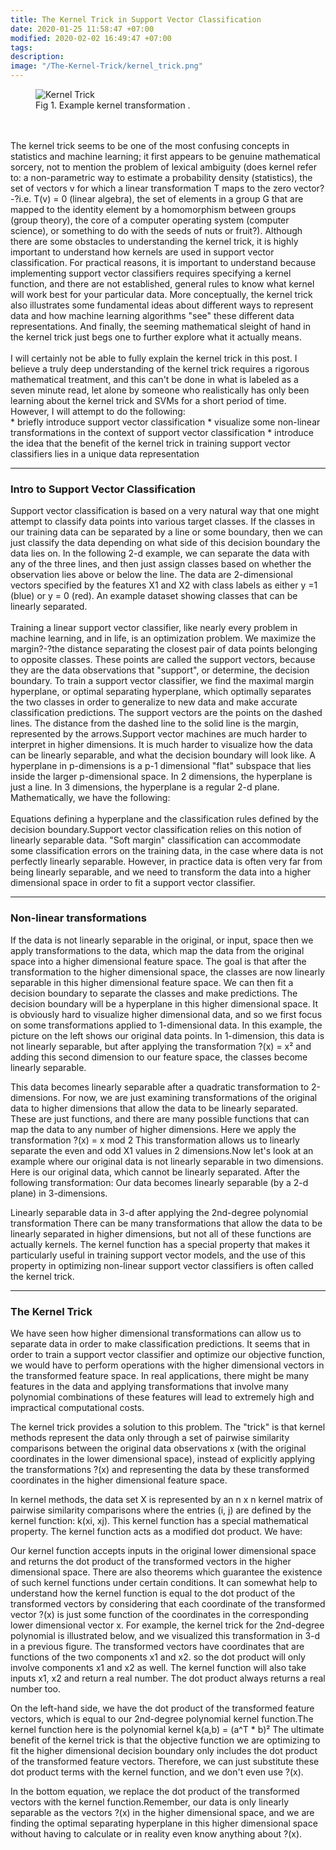 ```yaml
---
title: The Kernel Trick in Support Vector Classification
date: 2020-01-25 11:58:47 +07:00
modified: 2020-02-02 16:49:47 +07:00 
tags: 
description: 
image: "/The-Kernel-Trick/kernel_trick.png"
---
```


<figure>
<img src="/The-Kernel-Trick/kernel_trick.png" alt="Kernel Trick">
<figcaption>Fig 1. Example kernel transformation .</figcaption>
</figure>

<br>
<br>
The kernel trick seems to be one of the most confusing concepts in statistics and machine learning; it first appears to be genuine mathematical sorcery, not to mention the problem of lexical ambiguity (does kernel refer to: a non-parametric way to estimate a probability density (statistics), the set of vectors v for which a linear transformation T maps to the zero vector?-?i.e. T(v) = 0 (linear algebra), the set of elements in a group G that are mapped to the identity element by a homomorphism between groups (group theory), the core of a computer operating system (computer science), or something to do with the seeds of nuts or fruit?).
Although there are some obstacles to understanding the kernel trick, it is highly important to understand how kernels are used in support vector classification. For practical reasons, it is important to understand because implementing support vector classifiers requires specifying a kernel function, and there are not established, general rules to know what kernel will work best for your particular data.
More conceptually, the kernel trick also illustrates some fundamental ideas about different ways to represent data and how machine learning algorithms "see" these different data representations. And finally, the seeming mathematical sleight of hand in the kernel trick just begs one to further explore what it actually means.<br>
<br>
I will certainly not be able to fully explain the kernel trick in this post. I believe a truly deep understanding of the kernel trick requires a rigorous mathematical treatment, and this can't be done in what is labeled as a seven minute read, let alone by someone who realistically has only been learning about the kernel trick and SVMs for a short period of time. However, I will attempt to do the following:<br>
* briefly introduce support vector classification
* visualize some non-linear transformations in the context of support vector classification
* introduce the idea that the benefit of the kernel trick in training support vector classifiers lies in a unique data representation


---
### Intro to Support Vector Classification

Support vector classification is based on a very natural way that one might attempt to classify data points into various target classes. If the classes in our training data can be separated by a line or some boundary, then we can just classify the data depending on what side of this decision boundary the data lies on.
In the following 2-d example, we can separate the data with any of the three lines, and then just assign classes based on whether the observation lies above or below the line. The data are 2-dimensional vectors specified by the features X1 and X2 with class labels as either y =1 (blue) or y = 0 (red).
An example dataset showing classes that can be linearly separated.<br>
<br>
Training a linear support vector classifier, like nearly every problem in machine learning, and in life, is an optimization problem. We maximize the margin?-?the distance separating the closest pair of data points belonging to opposite classes. These points are called the support vectors, because they are the data observations that "support", or determine, the decision boundary. To train a support vector classifier, we find the maximal margin hyperplane, or optimal separating hyperplane, which optimally separates the two classes in order to generalize to new data and make accurate classification predictions.
The support vectors are the points on the dashed lines. The distance from the dashed line to the solid line is the margin, represented by the arrows.Support vector machines are much harder to interpret in higher dimensions. It is much harder to visualize how the data can be linearly separable, and what the decision boundary will look like. A hyperplane in p-dimensions is a p-1 dimensional "flat" subspace that lies inside the larger p-dimensional space. In 2 dimensions, the hyperplane is just a line. In 3 dimensions, the hyperplane is a regular 2-d plane. Mathematically, we have the following:<br>
<br>
Equations defining a hyperplane and the classification rules defined by the decision boundary.Support vector classification relies on this notion of linearly separable data. "Soft margin" classification can accommodate some classification errors on the training data, in the case where data is not perfectly linearly separable. However, in practice data is often very far from being linearly separable, and we need to transform the data into a higher dimensional space in order to fit a support vector classifier.


---

### Non-linear transformations

If the data is not linearly separable in the original, or input, space then we apply transformations to the data, which map the data from the original space into a higher dimensional feature space. The goal is that after the transformation to the higher dimensional space, the classes are now linearly separable in this higher dimensional feature space. We can then fit a decision boundary to separate the classes and make predictions. The decision boundary will be a hyperplane in this higher dimensional space.
It is obviously hard to visualize higher dimensional data, and so we first focus on some transformations applied to 1-dimensional data. In this example, the picture on the left shows our original data points. In 1-dimension, this data is not linearly separable, but after applying the transformation ?(x) = x² and adding this second dimension to our feature space, the classes become linearly separable.

This data becomes linearly separable after a quadratic transformation to 2-dimensions.
For now, we are just examining transformations of the original data to higher dimensions that allow the data to be linearly separated. These are just functions, and there are many possible functions that can map the data to any number of higher dimensions.
Here we apply the transformation ?(x) = x mod 2
This transformation allows us to linearly separate the even and odd X1 values in 2 dimensions.Now let's look at an example where our original data is not linearly separable in two dimensions. Here is our original data, which cannot be linearly separated.
After the following transformation:
Our data becomes linearly separable (by a 2-d plane) in 3-dimensions.

Linearly separable data in 3-d after applying the 2nd-degree polynomial transformation
There can be many transformations that allow the data to be linearly separated in higher dimensions, but not all of these functions are actually kernels. The kernel function has a special property that makes it particularly useful in training support vector models, and the use of this property in optimizing non-linear support vector classifiers is often called the kernel trick.


---

### The Kernel Trick

We have seen how higher dimensional transformations can allow us to separate data in order to make classification predictions. It seems that in order to train a support vector classifier and optimize our objective function, we would have to perform operations with the higher dimensional vectors in the transformed feature space. In real applications, there might be many features in the data and applying transformations that involve many polynomial combinations of these features will lead to extremely high and impractical computational costs.<br>

The kernel trick provides a solution to this problem. The "trick" is that kernel methods represent the data only through a set of pairwise similarity comparisons between the original data observations x (with the original coordinates in the lower dimensional space), instead of explicitly applying the transformations ?(x) and representing the data by these transformed coordinates in the higher dimensional feature space. <br>

In kernel methods, the data set X is represented by an n x n kernel matrix of pairwise similarity comparisons where the entries (i, j) are defined by the kernel function: k(xi, xj). This kernel function has a special mathematical property. The kernel function acts as a modified dot product. We have:<br>

Our kernel function accepts inputs in the original lower dimensional space and returns the dot product of the transformed vectors in the higher dimensional space. There are also theorems which guarantee the existence of such kernel functions under certain conditions.
It can somewhat help to understand how the kernel function is equal to the dot product of the transformed vectors by considering that each coordinate of the transformed vector ?(x) is just some function of the coordinates in the corresponding lower dimensional vector x.
For example, the kernel trick for the 2nd-degree polynomial is illustrated below, and we visualized this transformation in 3-d in a previous figure. The transformed vectors have coordinates that are functions of the two components x1 and x2. so the dot product will only involve components x1 and x2 as well. The kernel function will also take inputs x1, x2 and return a real number. The dot product always returns a real number too.<br>

On the left-hand side, we have the dot product of the transformed feature vectors, which is equal to our 2nd-degree polynomial kernel function.The kernel function here is the polynomial kernel k(a,b) = (a^T * b)²
The ultimate benefit of the kernel trick is that the objective function we are optimizing to fit the higher dimensional decision boundary only includes the dot product of the transformed feature vectors. Therefore, we can just substitute these dot product terms with the kernel function, and we don't even use ?(x).<br>

In the bottom equation, we replace the dot product of the transformed vectors with the kernel function.Remember, our data is only linearly separable as the vectors ?(x) in the higher dimensional space, and we are finding the optimal separating hyperplane in this higher dimensional space without having to calculate or in reality even know anything about ?(x).
